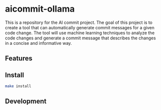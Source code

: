 # aicommit-ollama

This is a repository for the AI commit project.
The goal of this project is to create a tool that can automatically generate commit messages for a given code change.
The tool will use machine learning techniques to analyze the code changes and generate a commit message that describes the changes in a concise and informative way.

## Features

## Install

```bash
make install
```

## Development
